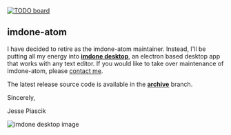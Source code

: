 [![TODO board](https://imdone.io/api/1.0/projects/5a11044eb01d742c3c4f516a/badge)](https://imdone.io/app#/board/imdone/imdone-atom)

imdone-atom
----
I have decided to retire as the imdone-atom maintainer.  Instead, I'll be putting all my energy into **[imdone desktop](https://imdone.io/docs)**, an electron based desktop app that works with any text editor.  If you would like to take over maintenance of imdone-atom, please [contact me](email:jesse@imdone.io).

The latest release source code is available in the **[archive](https://github.com/imdone/imdone-atom/tree/archive)** branch.

Sincerely,

Jesse Piascik

![imdone desktop image](https://imdone.io/docs/images/imdone-screenshot.png)